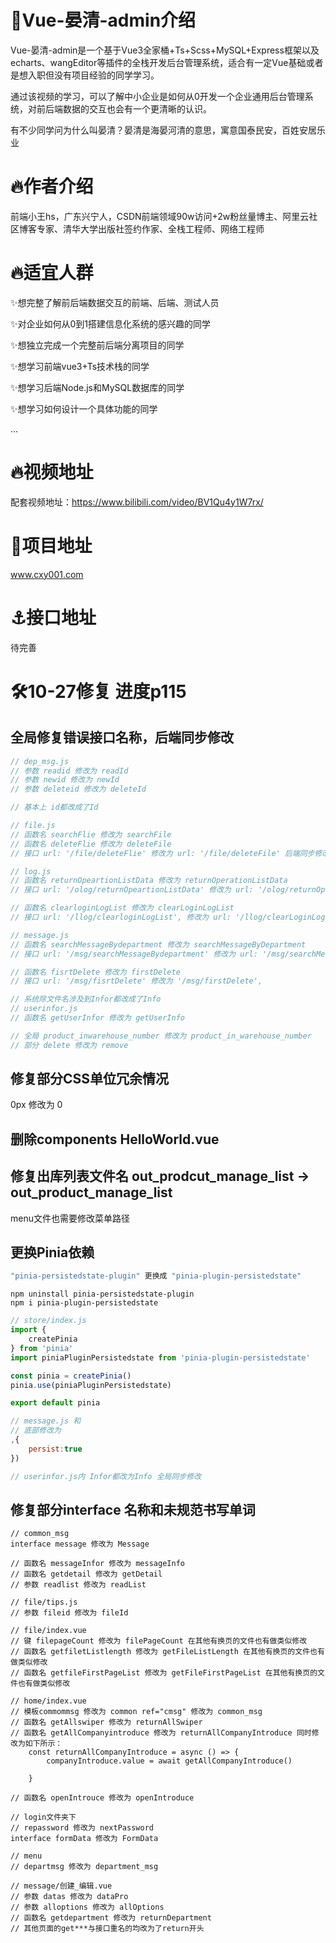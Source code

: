 # 💎Vue-晏清-admin介绍

Vue-晏清-admin是一个基于Vue3全家桶+Ts+Scss+MySQL+Express框架以及echarts、wangEditor等插件的全栈开发后台管理系统，适合有一定Vue基础或者是想入职但没有项目经验的同学学习。

通过该视频的学习，可以了解中小企业是如何从0开发一个企业通用后台管理系统，对前后端数据的交互也会有一个更清晰的认识。



有不少同学问为什么叫晏清？晏清是海晏河清的意思，寓意国泰民安，百姓安居乐业



# 🔥作者介绍

前端小王hs，广东兴宁人，CSDN前端领域90w访问+2w粉丝量博主、阿里云社区博客专家、清华大学出版社签约作家、全栈工程师、网络工程师



# 🔥适宜人群

✨想完整了解前后端数据交互的前端、后端、测试人员

✨对企业如何从0到1搭建信息化系统的感兴趣的同学

✨想独立完成一个完整前后端分离项目的同学

✨想学习前端vue3+Ts技术栈的同学

✨想学习后端Node.js和MySQL数据库的同学

✨想学习如何设计一个具体功能的同学

...



# 🔥视频地址

配套视频地址：https://www.bilibili.com/video/BV1Qu4y1W7rx/



# 👑项目地址

www.cxy001.com



# ⚓接口地址

待完善



# 🛠10-27修复 进度p115

## 全局修复错误接口名称，后端同步修改

```js
// dep_msg.js
// 参数 readid 修改为 readId
// 参数 newid 修改为 newId
// 参数 deleteid 修改为 deleteId

// 基本上 id都改成了Id

// file.js
// 函数名 searchFlie 修改为 searchFile
// 函数名 deleteFlie 修改为 deleteFile
// 接口 url: '/file/deleteFlie' 修改为 url: '/file/deleteFile' 后端同步修改

// log.js
// 函数名 returnOpeartionListData 修改为 returnOperationListData
// 接口 url: '/olog/returnOpeartionListData' 修改为 url: '/olog/returnOperationListData',

// 函数名 clearloginLogList 修改为 clearLoginLogList
// 接口 url: '/llog/clearloginLogList', 修改为 url: '/llog/clearLoginLogList',

// message.js
// 函数名 searchMessageBydepartment 修改为 searchMessageByDepartment
// 接口 url: '/msg/searchMessageBydepartment' 修改为 url: '/msg/searchMessageByDepartment'

// 函数名 fisrtDelete 修改为 firstDelete
// 接口 url: '/msg/fisrtDelete' 修改为 '/msg/firstDelete',

// 系统除文件名涉及到Infor都改成了Info
// userinfor.js
// 函数名 getUserInfor 修改为 getUserInfo

// 全局 product_inwarehouse_number 修改为 product_in_warehouse_number
// 部分 delete 修改为 remove
```

## 修复部分CSS单位冗余情况

0px 修改为 0



## 删除components HelloWorld.vue



## 修复出库列表文件名 out_prodcut_manage_list → out_product_manage_list

menu文件也需要修改菜单路径



## 更换Pinia依赖

```js
"pinia-persistedstate-plugin" 更换成 "pinia-plugin-persistedstate"
```

```
npm uninstall pinia-persistedstate-plugin
npm i pinia-plugin-persistedstate
```

```js
// store/index.js
import {
	createPinia
} from 'pinia'
import piniaPluginPersistedstate from 'pinia-plugin-persistedstate'

const pinia = createPinia()
pinia.use(piniaPluginPersistedstate)

export default pinia

// message.js 和
// 底部修改为
,{
	persist:true
})

// userinfor.js内 Infor都改为Info 全局同步修改
```





## 修复部分interface 名称和未规范书写单词

```tsx
// common_msg
interface message 修改为 Message

// 函数名 messageInfor 修改为 messageInfo
// 函数名 getdetail 修改为 getDetail
// 参数 readlist 修改为 readList
     
// file/tips.js
// 参数 fileid 修改为 fileId
    
// file/index.vue
// 键 filepageCount 修改为 filePageCount 在其他有换页的文件也有做类似修改
// 函数名 getfiletListlength 修改为 getFileListLength 在其他有换页的文件也有做类似修改 
// 函数名 getfileFirstPageList 修改为 getFileFirstPageList 在其他有换页的文件也有做类似修改
 
// home/index.vue
// 模板commommsg 修改为 common ref="cmsg" 修改为 common_msg
// 函数名 getAllswiper 修改为 returnAllSwiper
// 函数名 getAllCompanyintroduce 修改为 returnAllCompanyIntroduce 同时修改为如下所示：    
	const returnAllCompanyIntroduce = async () => {
		companyIntroduce.value = await getAllCompanyIntroduce()

	}
    
// 函数名 openIntrouce 修改为 openIntroduce
    
// login文件夹下
// repassword 修改为 nextPassword
interface formData 修改为 FormData

// menu
// departmsg 修改为 department_msg

// message/创建_编辑.vue
// 参数 datas 修改为 dataPro
// 参数 alloptions 修改为 allOptions
// 函数名 getdepartment 修改为 returnDepartment
// 其他页面的get***与接口重名的均改为了return开头


```

